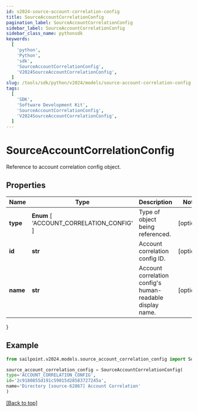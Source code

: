 ```yaml
---
id: v2024-source-account-correlation-config
title: SourceAccountCorrelationConfig
pagination_label: SourceAccountCorrelationConfig
sidebar_label: SourceAccountCorrelationConfig
sidebar_class_name: pythonsdk
keywords:
  [
    'python',
    'Python',
    'sdk',
    'SourceAccountCorrelationConfig',
    'V2024SourceAccountCorrelationConfig',
  ]
slug: /tools/sdk/python/v2024/models/source-account-correlation-config
tags:
  [
    'SDK',
    'Software Development Kit',
    'SourceAccountCorrelationConfig',
    'V2024SourceAccountCorrelationConfig',
  ]
---
```


# SourceAccountCorrelationConfig

Reference to account correlation config object.

## Properties

| Name | Type | Description | Notes |
| --- | --- | --- | --- |
| **type** | **Enum** [ 'ACCOUNT_CORRELATION_CONFIG' ] | Type of object being referenced. | [optional] |
| **id** | **str** | Account correlation config ID. | [optional] |
| **name** | **str** | Account correlation config's human-readable display name. | [optional] |

}

## Example

```python
from sailpoint.v2024.models.source_account_correlation_config import SourceAccountCorrelationConfig

source_account_correlation_config = SourceAccountCorrelationConfig(
type='ACCOUNT_CORRELATION_CONFIG',
id='2c9180855d191c59015d28583727245a',
name='Directory [source-62867] Account Correlation'
)

```

[[Back to top]](#)
